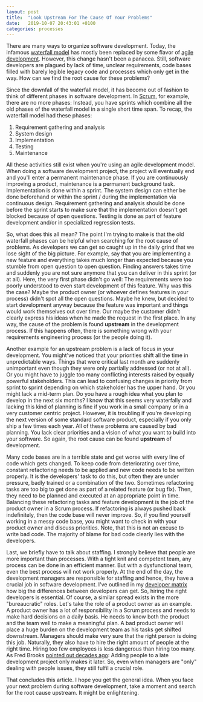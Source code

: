 ```yaml
---
layout: post
title:  "Look Upstream For The Cause Of Your Problems"
date:   2019-10-07 20:43:01 +0100
categories: processes
---
```

There are many ways to organize software development. Today, the infamous [waterfall model](https://en.wikipedia.org/wiki/Waterfall_model) has mostly been replaced by some flavor of [agile development](https://en.wikipedia.org/wiki/Agile_software_development). However, this change hasn't been a panacea. Still, software developers are plagued by lack of time, unclear requirements, code bases filled with barely legible legacy code and processes which only get in the way. How can we find the root cause for these problems?

Since the downfall of the waterfall model, it has become out of fashion to think of different phases in software development. In [Scrum](https://en.wikipedia.org/wiki/Scrum_(software_development)), for example, there are no more phases: Instead, you have sprints which combine all the old phases of the waterfall model in a single short time span. To recap, the waterfall model had these phases:
1. Requirement gathering and analysis
2. System design
3. Implementation
4. Testing
5. Maintenance

All these activities still exist when you're using an agile development model. When doing a software development project, the project will eventually end and you'll enter a permanent maintenance phase. If you are continuously improving a product, maintenance is a permanent background task. Implementation is done within a sprint. The system design can either be done beforehand or within the sprint / during the implementation via continuous design. Requirement gathering and analysis should be done before the sprint starts to make sure that the implementation doesn't get blocked because of open questions. Testing is done as part of feature development and/or in specialized regression tests.

So, what does this all mean? The point I'm trying to make is that the old waterfall phases can be helpful when searching for the root cause of problems. As developers we can get so caught up in the daily grind that we lose sight of the big picture. For example, say that you are implementing a new feature and everything takes much longer than expected because you stumble from open question to open question. Finding answers takes time and suddenly you are not sure anymore that you can deliver in this sprint (or at all). Here, the very first phase didn't go well: The requirements were too poorly understood to even start development of this feature. Why was this the case? Maybe the product owner (or whoever defines features in your process) didn't spot all the open questions. Maybe he knew, but decided to start development anyway because the feature was important and things would work themselves out over time. Our maybe the customer didn't clearly express his ideas when he made the request in the first place. In any way, the cause of the problem is found **upstream** in the development process. If this happens often, there is something wrong with your requirements engineering process (or the people doing it).

Another example for an upstream problem is a lack of focus in your development. You might've noticed that your priorities shift all the time in unpredictable ways. Things that were critical last month are suddenly unimportant even though they were only partially addressed (or not at all). Or you might have to juggle too many conflicting interests raised by equally powerful stakeholders. This can lead to confusing changes in priority from sprint to sprint depending on which stakeholder has the upper hand. Or you might lack a mid-term plan. Do you have a rough idea what you plan to develop in the next six months? I know that this seems very waterfally and lacking this kind of planning is fine if you work in a small company or in a very customer centric project. However, it is troubling if you're developing the next version of some standard software product, especially if you only ship a few times each year. All of these problems are caused by bad planning. You lack clear priorities and a vision of what you want to build into your software. So again, the root cause can be found **upstream** of development. 

Many code bases are in a terrible state and get worse with every line of code which gets changed. To keep code from deteriorating over time, constant refactoring needs to be applied and new code needs to be written properly. It is the developers' task to do this, but often they are under pressure, badly trained or a combination of the two. Sometimes refactoring tasks are too big to get done as part of a related feature (or bug fix). Then, they need to be planned and executed at an appropriate point in time. Balancing these refactoring tasks and feature development is the job of the product owner in a Scrum process. If refactoring is always pushed back indefinitely, then the code base will never improve. So, if you find yourself working in a messy code base, you might want to check in with your product owner and discuss priorities. Note, that this is not an excuse to write bad code. The majority of blame for bad code clearly lies with the developers.

Last, we briefly have to talk about staffing. I strongly believe that people are more important than processes. With a tight knit and competent team, any process can be done in an efficient manner. But with a dysfunctional team, even the best process will not work properly. At the end of the day, the development managers are responsible for staffing and hence, they have a crucial job in software development. I've outlined in my [developer matrix](https://thinkingsideways.net/people/developer-skill-matrix.html) how big the differences between developers can get. So, hiring the right developers is essential. Of course, a similar spread exists in the more "bureaucratic" roles. Let's take the role of a product owner as an example. A product owner has a lot of responsibility in a Scrum process and needs to make hard decisions on a daily basis. He needs to know both the product and the team well to make a meaningful plan. A bad product owner will place a huge burden on the development team as his tasks get shifted downstream. Managers should make very sure that the right person is doing this job. Naturally, they also have to hire the right amount of people at the right time. Hiring too few employees is less dangerous than hiring too many. As Fred Brooks [pointed out decades ago](https://en.wikipedia.org/wiki/Brooks%27s_law): Adding people to a late development project only makes it later. So, even when managers are "only" dealing with people issues, they still fulfil a crucial role. 

That concludes this article. I hope you get the general idea. When you face your next problem during software development, take a moment and search for the root cause upstream. It might be enlightening.